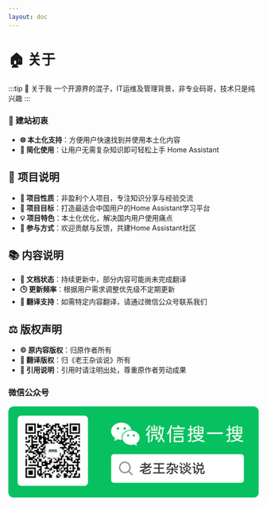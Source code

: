 ```yaml
---
layout: doc
---
```


# 🏠 关于

:::tip 📱 关于我
一个开源界的混子，IT运维及管理背景，非专业码哥，技术只是纯兴趣
:::




### 🎯 建站初衷

- **🌐 本土化支持**：方便用户快速找到并使用本土化内容
- **🚀 简化使用**：让用户无需复杂知识即可轻松上手 Home Assistant


## 🌟 项目说明

- **🎯 项目性质**：非盈利个人项目，专注知识分享与经验交流  
- **🚀 项目目标**：打造最适合中国用户的Home Assistant学习平台  
- **💡 项目特色**：本土化优化，解决国内用户使用痛点  
- **🤝 参与方式**：欢迎贡献与反馈，共建Home Assistant社区  

## 📚 内容说明

- **📖 文档状态**：持续更新中，部分内容可能尚未完成翻译  
- **🕒 更新频率**：根据用户需求调整优先级不定期更新  
- **📝 翻译支持**：如需特定内容翻译，请通过微信公众号联系我们  

## ⚖️ 版权声明

- **©️ 原内容版权**：归原作者所有  
- **📜 翻译版权**：归《老王杂谈说》所有  
- **🔗 引用说明**：引用时请注明出处，尊重原作者劳动成果  

### 微信公众号

![微信公众号二维码](./images/WeChat_QRCode.png)